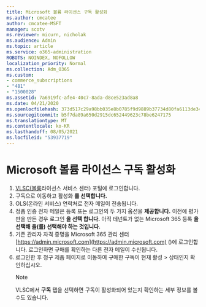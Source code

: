 ```yaml
---
title: Microsoft 볼륨 라이선스 구독 활성화
ms.author: cmcatee
author: cmcatee-MSFT
manager: scotv
ms.reviewer: micurn, nicholak
ms.audience: Admin
ms.topic: article
ms.service: o365-administration
ROBOTS: NOINDEX, NOFOLLOW
localization_priority: Normal
ms.collection: Adm_O365
ms.custom:
- commerce_subscriptions
- "481"
- "1500028"
ms.assetid: 7a6919fc-afe4-40c7-8ada-d8ce523ad8a8
ms.date: 04/21/2020
ms.openlocfilehash: 373d517c29a98bb035e8b0785f9d9889b37734d80fa6113de34544d49f08cdf1
ms.sourcegitcommit: b5f7da89a650d2915dc652449623c78be6247175
ms.translationtype: MT
ms.contentlocale: ko-KR
ms.lasthandoff: 08/05/2021
ms.locfileid: "53937719"
---
```

# <a name="activating-a-microsoft-volume-license-subscription"></a>Microsoft 볼륨 라이선스 구독 활성화

1. [VLSC(볼륨](https://go.microsoft.com/fwlink/p/?LinkId=329762)라이선스 서비스 센터) 포털에 로그인합니다.
2. 구독으로 이동하고 활성화 **를 선택합니다.**
3. OLS(온라인 서비스) 연락처로 전자 메일이 전송됩니다.
4. 정품 인증 전자 메일은 등록 또는 로그인의 두 가지 옵션을 **제공합니다.** 이전에 평가판을 만든 경우 로그인 **을 선택 합니다.** 아직 테넌트가 없는 Microsoft 365 등록 **을 선택해 을(를) 선택해야 하는 것입니다.**
5. 기존 관리자 자격 증명을 Microsoft 365 관리 센터 [https://admin.microsoft.com](https://admin.microsoft.com) ()에 로그인합니다. 로그인하면 구매를 확인하는 다른 전자 메일이 수신됩니다.
6. 로그인한 후 청구 제품 페이지로  이동하여 구매한 구독이 현재 활성 \> [](https://go.microsoft.com/fwlink/p/?linkid=842054) 상태인지 확인하십시오. 
    > [!NOTE]
    > VLSC에서 **구독** 탭을 선택하면 구독이 활성화되어 있는지 확인하는 세부 정보를 볼 수도 있습니다.
